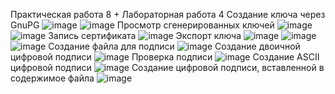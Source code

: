 Практическая работа 8 + Лабораторная работа 4
  Создание ключа через GnuPG
![image](https://github.com/artemkolonin/TOIB_PR/assets/56628455/98b3a833-4bff-4343-bf9a-4b18d0e866d4)
![image](https://github.com/artemkolonin/TOIB_PR/assets/56628455/cda77f4b-f495-4eb2-a224-e254ec95644a)
  Просмотр сгенерированных ключей
![image](https://github.com/artemkolonin/TOIB_PR/assets/56628455/e575ca1c-907e-4d72-94e9-b138333fdc56)
![image](https://github.com/artemkolonin/TOIB_PR/assets/56628455/0ced7cd1-2fbc-4b6b-a3d8-3f30713431ee)
  Запись сертификата
![image](https://github.com/artemkolonin/TOIB_PR/assets/56628455/cc879c36-3687-497e-bfd4-e5e0dbed95ce)
  Экспорт ключа
![image](https://github.com/artemkolonin/TOIB_PR/assets/56628455/9e8052b1-ba1f-41cc-8ebc-c34205bc8722)
![image](https://github.com/artemkolonin/TOIB_PR/assets/56628455/20eaff0e-2a6e-4f18-90f4-0dafca5fc5b6)
![image](https://github.com/artemkolonin/TOIB_PR/assets/56628455/23b0b54d-c2f6-4177-ab48-bb0f87ba06e5)
  Создание файла для подписи
![image](https://github.com/artemkolonin/TOIB_PR/assets/56628455/cc5f68cb-49e5-43ec-8561-df871277847b)
  Создание двоичной цифровой подписи
![image](https://github.com/artemkolonin/TOIB_PR/assets/56628455/cfd1c8ae-30b8-4314-8885-76dd67e0f5b3)
  Проверка подписи
![image](https://github.com/artemkolonin/TOIB_PR/assets/56628455/a7478394-0e58-4b2e-a996-03ec913596d0)
  Создание ASCII цифровой подписи
![image](https://github.com/artemkolonin/TOIB_PR/assets/56628455/04c76765-553c-4889-b517-e3aa0049621b)
  Создание цифровой подписи, вставленной в содержимое файла
![image](https://github.com/artemkolonin/TOIB_PR/assets/56628455/8249405f-ca9f-464d-b1b5-a395c734f6f3)
